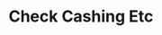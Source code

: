 ---
title: Check Cashing Etc
slug: check-cashing-etc
updated-on: '2024-05-30T13:44:31.749Z'
created-on: '2024-05-30T13:41:46.671Z'
published-on: '2024-05-30T13:54:32.469Z'
f_city-state-2:
- cms/city/westminster-ca.md
- cms/city/fullerton-ca.md
- cms/city/tustin-ca.md
- cms/city/whittier-ca.md
- cms/city/orange-ca.md
- cms/city/claremont-ca.md
- cms/city/hialeah-fl.md
- cms/city/detroit-mi.md
- cms/city/akron-oh.md
- cms/city/los-alamitos-ca.md
- cms/city/huntington-beach-ca.md
- cms/city/mission-viejo-ca.md
- cms/city/pompano-beach-fl.md
- cms/city/west-bloomfield-mi.md
f_locations:
- cms/payday-loan/check-cashing-etc-10847.md
- cms/payday-loan/check-cashing-etc-10848.md
- cms/payday-loan/check-cashing-etc-10849.md
- cms/payday-loan/check-cashing-etc-10850.md
- cms/payday-loan/check-cashing-etc-10851.md
- cms/payday-loan/check-cashing-etc-10852.md
- cms/payday-loan/check-cashing-etc-10853.md
- cms/payday-loan/check-cashing-etc-10854.md
- cms/payday-loan/check-cashing-etc-10855.md
- cms/payday-loan/check-cashing-etc-10856.md
- cms/payday-loan/check-cashing-etc-10857.md
- cms/payday-loan/check-cashing-etc-10858.md
- cms/payday-loan/check-cashing-etc-10859.md
- cms/payday-loan/check-cashing-etc-10860.md
- cms/payday-loan/check-cashing-etc-10861.md
- cms/payday-loan/check-cashing-etc-10862.md
- cms/payday-loan/check-cashing-etc-10863.md
f_states:
- cms/state/california.md
- cms/state/florida.md
- cms/state/michigan.md
- cms/state/ohio.md
layout: '[company].html'
tags: company
---